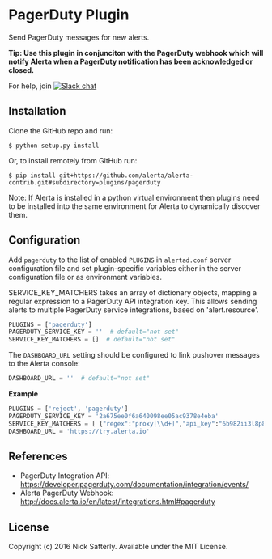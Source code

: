 PagerDuty Plugin
================

Send PagerDuty messages for new alerts.

**Tip: Use this plugin in conjunciton with the PagerDuty webhook which will notify
Alerta when a PagerDuty notification has been acknowledged or closed.**

For help, join [![Slack chat](https://img.shields.io/badge/chat-on%20slack-blue?logo=slack)](https://slack.alerta.dev)

Installation
------------

Clone the GitHub repo and run:

    $ python setup.py install

Or, to install remotely from GitHub run:

    $ pip install git+https://github.com/alerta/alerta-contrib.git#subdirectory=plugins/pagerduty

Note: If Alerta is installed in a python virtual environment then plugins
need to be installed into the same environment for Alerta to dynamically
discover them.

Configuration
-------------

Add `pagerduty` to the list of enabled `PLUGINS` in `alertad.conf` server
configuration file and set plugin-specific variables either in the
server configuration file or as environment variables.

SERVICE_KEY_MATCHERS takes an array of dictionary objects, mapping a regular
expression to a PagerDuty API integration key.  This allows sending alerts to
multiple PagerDuty service integrations, based on 'alert.resource'.

```python
PLUGINS = ['pagerduty']
PAGERDUTY_SERVICE_KEY = ''  # default="not set"
SERVICE_KEY_MATCHERS = []  # default="not set"
```

The `DASHBOARD_URL` setting should be configured to link pushover messages to
the Alerta console:

```python
DASHBOARD_URL = ''  # default="not set"
```

**Example**

```python
PLUGINS = ['reject', 'pagerduty']
PAGERDUTY_SERVICE_KEY = '2a675ee0f6a640098ee05ac9378e4eba'
SERVICE_KEY_MATCHERS = [ {"regex":"proxy[\\d+]","api_key":"6b982ii3l8p834566oo13zx9477p1zxd"} ]
DASHBOARD_URL = 'https://try.alerta.io'
```

References
----------

  * PagerDuty Integration API: https://developer.pagerduty.com/documentation/integration/events/
  * Alerta PagerDuty Webhook: http://docs.alerta.io/en/latest/integrations.html#pagerduty

License
-------

Copyright (c) 2016 Nick Satterly. Available under the MIT License.

